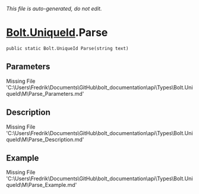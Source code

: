 *This file is auto-generated, do not edit.*

# [Bolt.UniqueId](Types/Bolt.UniqueId.md).Parse
`public static Bolt.UniqueId Parse(string text)`
## Parameters
Missing File 'C:\Users\Fredrik\Documents\GitHub\bolt_documentation\api\Types\Bolt.UniqueId\M\Parse_Parameters.md'
## Description
Missing File 'C:\Users\Fredrik\Documents\GitHub\bolt_documentation\api\Types\Bolt.UniqueId\M\Parse_Description.md'
## Example
Missing File 'C:\Users\Fredrik\Documents\GitHub\bolt_documentation\api\Types\Bolt.UniqueId\M\Parse_Example.md'

